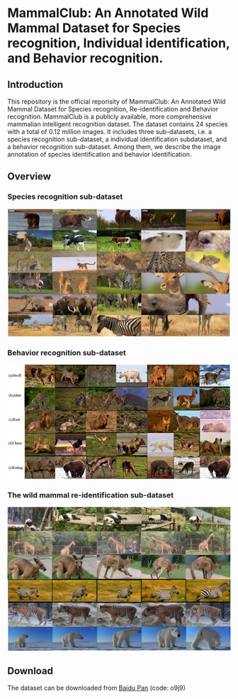 # MammalClub: An Annotated Wild Mammal Dataset for Species recognition, Individual identification, and Behavior recognition.

## Introduction
This repository is the official reporisity of MammalClub: An Annotated Wild Mammal Dataset for Species recognition, Re-identification and Behavior recognition. MammalClub is a publicly available, more comprehensive mammalian intelligent recognition dataset. The dataset contains 24 species with a total of 0.12 million images. It includes three sub-datasets, i.e. a species recognition sub-dataset, a individual identification subdataset, and a behavior recognition sub-dataset. Among them, we describe the image annotation of species identification and behavior identification.

## Overview
### Species recognition sub-dataset
![image](images/SRSD.png)
### Behavior recognition sub-dataset
![image](images/BRSD.png)
### The wild mammal re-identification sub-dataset
![image](images/RISD.png)

## Download
The dataset can be downloaded from
[Baidu Pan](https://pan.baidu.com/s/1_9-MacauQxIatkvpRpFksA) (code: o9j9)
